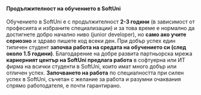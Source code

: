 #### Продължителност на обучението в SoftUni

Обучението в SoftUni е с продължителност **2-3 години** (в зависимост от професията и избраните специализации) и за това време е нормално да достигнете добро начално ниво (junior developer), но **само ако учите сериозно** и здраво пишете код всеки ден. При добър успех един типичен студент **започва работа на средата на обучението си (след около 1.5 години)**. Благодарение на добре развита партньорска мрежа **кариерният център на SoftUni предлага работа** в софтуерна или ИТ фирма на всички студенти в SoftUni, които имат много добър или отличен успех. **Започването на работа** по специалността при силен успех в SoftUni, съчетан с желание за работа и разумни очаквания спрямо работодателя, е почти гарантирано.